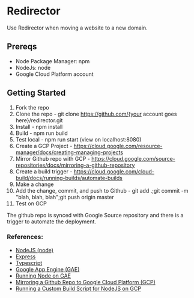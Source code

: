 # Redirector

Use Redirector when moving a website to a new domain.

## Prereqs

- Node Package Manager: npm
- NodeJs: node
- Google Cloud Platform account

## Getting Started

1. Fork the repo
2. Clone the repo - git clone https://github.com/{your account goes here}/redirector.git
3. Install - npm install
4. Build - npm run build
5. Test local - npm run start (view on localhost:8080)
6. Create a GCP Project - https://cloud.google.com/resource-manager/docs/creating-managing-projects
7. Mirror Github repo with GCP - https://cloud.google.com/source-repositories/docs/mirroring-a-github-repository
8. Create a build trigger - https://cloud.google.com/cloud-build/docs/running-builds/automate-builds
9. Make a change
10. Add the change, commit, and push to Github - git add .;git commit -m "blah, blah, blah";git push origin master
11. Test on GCP

The github repo is synced with Google Source repository and there is a trigger to automate the deployment.

### References:

- [NodeJS (node)](https://nodejs.org/en/about/)
- [Express](https://expressjs.com/)
- [Typescript](https://www.typescriptlang.org/)
- [Google App Engine (GAE)](https://cloud.google.com/appengine/)
- [Running Node on GAE](https://cloud.google.com/nodejs/)
- [Mirroring a Github Repo to Google Cloud Platform (GCP)](https://cloud.google.com/source-repositories/docs/mirroring-a-github-repository)
- [Running a Custom Build Script for NodeJS on GCP](https://cloud.google.com/appengine/docs/standard/nodejs/running-custom-build-step)

